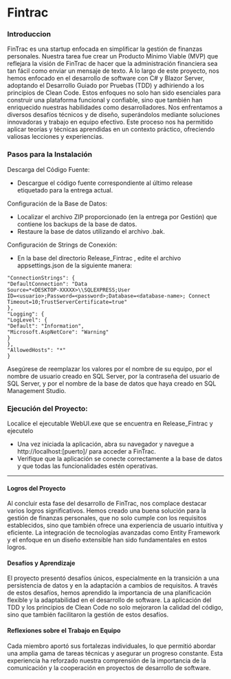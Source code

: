 # Fintrac
### Introduccion
FinTrac es una startup enfocada en simplificar la gestión de finanzas personales. Nuestra tarea fue crear un Producto Mínimo Viable (MVP) que reflejara la visión de FinTrac de hacer que la administración financiera sea tan fácil como enviar un mensaje de texto.
A lo largo de este proyecto, nos hemos enfocado en el desarrollo de software con C# y Blazor Server, adoptando el Desarrollo Guiado por Pruebas (TDD) y adhiriendo a los principios de Clean Code. Estos enfoques no solo han sido esenciales para construir una plataforma funcional y confiable, sino que también han enriquecido nuestras habilidades como desarrolladores.
Nos enfrentamos a diversos desafíos técnicos y de diseño, superándolos mediante soluciones innovadoras y trabajo en equipo efectivo. Este proceso nos ha permitido aplicar teorías y técnicas aprendidas en un contexto práctico, ofreciendo valiosas lecciones y experiencias.


### Pasos para la Instalación
Descarga del Código Fuente:

- Descargue el código fuente correspondiente al último release etiquetado para la
entrega actual.

Configuración de la Base de Datos:
- Localizar el archivo ZIP proporcionado (en la entrega por Gestión) que contiene los
backups de la base de datos.
- Restaure la base de datos utilizando el archivo .bak.

Configuración de Strings de Conexión:
- En la base del directorio Release_Fintrac , edite el archivo appsettings.json de la siguiente manera:

```{
"ConnectionStrings": {
"DefaultConnection": "Data
Source=*<DESKTOP-XXXXX>\\SQLEXPRESS;User
ID=<usuario>;Password=<password>;Database=<database-name>; Connect
Timeout=10;TrustServerCertificate=true"
},
"Logging": {
"LogLevel": {
"Default": "Information",
"Microsoft.AspNetCore": "Warning"
}
},
"AllowedHosts": "*"
}
```

Asegúrese de reemplazar los valores **<DESKTOP-XXXXX>** por el nombre de su
equipo, **<usuario>** por el nombre de usuario creado en SQL Server, **<password>**
por la contraseña del usuario de SQL Server, y <database-name> por el nombre
de la base de datos que haya creado en SQL Management Studio.
### Ejecución del Proyecto:
Localice el ejecutable WebUI.exe que se encuentra en Release_Fintrac y ejecutelo
- Una vez iniciada la aplicación, abra su navegador y navegue a
http://localhost:[puerto]/ para acceder a FinTrac.
- Verifique que la aplicación se conecte correctamente a la base de datos y que todas
las funcionalidades estén operativas.

***

#### Logros del Proyecto
Al concluir esta fase del desarrollo de FinTrac, nos complace destacar varios logros significativos. Hemos creado una buena solución para la gestión de finanzas personales, que no solo cumple con los requisitos establecidos, sino que también ofrece una experiencia de usuario intuitiva y eficiente. La integración de tecnologías avanzadas como Entity Framework y el enfoque en un diseño extensible han sido fundamentales en estos logros. 
#### Desafíos y Aprendizaje
El proyecto presentó desafíos únicos, especialmente en la transición a una persistencia de datos y en la adaptación a cambios de requisitos. A través de estos desafíos, hemos aprendido la importancia de una planificación flexible y la adaptabilidad en el desarrollo de software. La aplicación del TDD y los principios de Clean Code no solo mejoraron la calidad del código, sino que también facilitaron la gestión de estos desafíos.
#### Reflexiones sobre el Trabajo en Equipo
Cada miembro aportó sus fortalezas individuales, lo que permitió abordar una amplia gama de tareas técnicas y asegurar un progreso constante. Esta experiencia ha reforzado nuestra comprensión de la importancia de la comunicación y la cooperación en proyectos de desarrollo de software.
